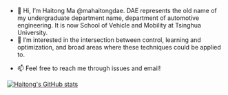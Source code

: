 - 👋 Hi, I’m Haitong Ma @mahaitongdae. DAE represents the old name of my undergraduate department name, department of automotive engineering. It is now School of Vehicle and Mobility at Tsinghua University. 
- 👀 I’m interested in the intersection between control, learning and optimization, and broad areas where these techniques could be applied to.
<!-- - 🌱 I’m currently learning  -->
<!-- - 💞️ I’m looking to collaborate on ... -->
- 📫 Feel free to reach me through issues and email!

[![Haitong's GitHub stats](https://github-readme-stats.vercel.app/api?username=mahaitongdae)](https://github.com/anuraghazra/github-readme-stats)
